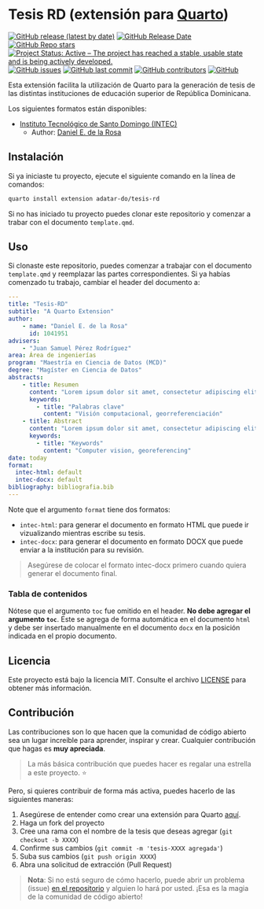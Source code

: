 # Tesis RD (extensión para [Quarto](https://quarto.org/))

<!-- BADGES -->
[![GitHub release (latest by date)](https://img.shields.io/github/v/release/adatar-do/tesis-rd)]()
[![GitHub Release Date](https://img.shields.io/github/release-date/adatar-do/tesis-rd)]()
[![GitHub Repo stars](https://img.shields.io/github/stars/adatar-do/tesis-rd?style=social)]()
[![Project Status: Active – The project has reached a stable, usable state and is being actively developed.](https://www.repostatus.org/badges/latest/active.svg)](https://www.repostatus.org/#active)
[![GitHub issues](https://img.shields.io/github/issues/adatar-do/tesis-rd)]()
[![GitHub last commit](https://img.shields.io/github/last-commit/adatar-do/tesis-rd)]()
[![GitHub contributors](https://img.shields.io/github/contributors/adatar-do/tesis-rd)]()
[![GitHub](https://img.shields.io/github/license/adatar-do/tesis-rd)]()
<!-- END BADGES -->

Esta extensión facilita la utilización de Quarto para la generación de tesis de las distintas instituciones de educación superior de República Dominicana.

Los siguientes formatos están disponibles:

- [Instituto Tecnológico de Santo Domingo (INTEC)](https://github.com/dnldelarosa/tesis-maestria-ciencia-datos)
    - Author: [Daniel E. de la Rosa](https://dnldelarosa.com/)

## Instalación

Si ya iniciaste tu proyecto, ejecute el siguiente comando en la línea de comandos:

```bash
quarto install extension adatar-do/tesis-rd
```

Si no has iniciado tu proyecto puedes clonar este repositorio y comenzar a trabar con el documento `template.qmd`.

## Uso

Si clonaste este repositorio, puedes comenzar a trabajar con el documento `template.qmd` y reemplazar las partes correspondientes. Si ya habías comenzado tu trabajo, cambiar el header del documento a:

```yaml
---
title: "Tesis-RD"
subtitle: "A Quarto Extension"
author: 
    - name: "Daniel E. de la Rosa"
      id: 1041951
advisers: 
    - "Juan Samuel Pérez Rodríguez"
area: Área de ingenierías
program: "Maestría en Ciencia de Datos (MCD)"
degree: "Magíster en Ciencia de Datos"
abstracts:
    - title: Resumen
      content: "Lorem ipsum dolor sit amet, consectetur adipiscing elit. Phasellus sollicitudin ligula eu leo tincidunt, quis scelerisque magna dapibus. Sed eget ipsum vel arcu vehicula ullamcorper"
      keywords:
        - title: "Palabras clave"
          content: "Visión computacional, georreferenciación"
    - title: Abstract
      content: "Lorem ipsum dolor sit amet, consectetur adipiscing elit. Phasellus sollicitudin ligula eu leo tincidunt, quis scelerisque magna dapibus. Sed eget ipsum vel arcu vehicula ullamcorper"
      keywords:
        - title: "Keywords"
          content: "Computer vision, georeferencing"
date: today
format:
  intec-html: default
  intec-docx: default
bibliography: bibliografia.bib
---
```

Note que el argumento `format` tiene dos formatos:

- `intec-html`: para generar el documento en formato HTML que puede ir vizualizando mientras escribe su tesis.
- `intec-docx`: para generar el documento en formato DOCX que puede enviar a la institución para su revisión.

> Asegúrese de colocar el formato intec-docx primero cuando quiera generar el documento final.

### Tabla de contenidos

Nótese que el argumento `toc` fue omitido en el header. **No debe agregar el argumento `toc`**. Este se agrega de forma automática en el documento `html` y debe ser insertado manualmente en el documento `docx` en la posición indicada en el propio documento.

## Licencia

Este proyecto está bajo la licencia MIT. Consulte el archivo [LICENSE](LICENSE) para obtener más información.

## Contribución

Las contribuciones son lo que hacen que la comunidad de código abierto sea un lugar increíble para aprender, inspirar y crear. Cualquier contribución que hagas es **muy apreciada**.

>  La más básica contribución que puedes hacer es regalar una estrella a este proyecto. :star:

Pero, si quieres contribuir de forma más activa, puedes hacerlo de las siguientes maneras:

1. Asegúrese de entender como crear una extensión para Quarto [aquí](https://quarto.org/docs/extensions/formats.html).
1. Haga un fork del proyecto
2. Cree una rama con el nombre de la tesis que deseas agregar (`git checkout -b XXXX`)
3. Confirme sus cambios (`git commit -m 'tesis-XXXX agregada'`)
4. Suba sus cambios (`git push origin XXXX`)
5. Abra una solicitud de extracción (Pull Request)

> **Nota**: Si no está seguro de cómo hacerlo, puede abrir un problema (issue) [en el repositorio](https://github.com/adatar-do/tesis-rd/issues) y alguien lo hará por usted. ¡Esa es la magia de la comunidad de código abierto!


